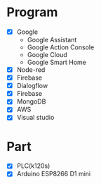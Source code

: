 # Program
- [x] Google
  - Google Assistant
  - Google Action Console
  - Google Cloud
  - Google Smart Home
- [x] Node-red
- [x] Firebase
- [x] Dialogflow
- [x] Firebase
- [x] MongoDB
- [x] AWS
- [x] Visual studio

# Part
- [x] PLC(k120s)
- [x] Arduino ESP8266 D1 mini
